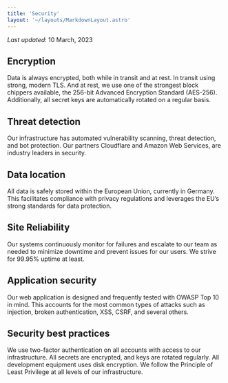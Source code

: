 ```yaml
---
title: 'Security'
layout: '~/layouts/MarkdownLayout.astro'
---
```


_Last updated_: 10 March, 2023

Encryption
----------

Data is always encrypted, both while in transit and at rest. In transit using strong, modern TLS. And at rest, we use one of the strongest block chippers available, the 256-bit Advanced Encryption Standard (AES-256). Additionally, all secret keys are automatically rotated on a regular basis.

Threat detection
----------------

Our infrastructure has automated vulnerability scanning, threat detection, and bot protection. Our partners Cloudflare and Amazon Web Services, are industry leaders in security.

Data location
-------------

All data is safely stored within the European Union, currently in Germany. This facilitates compliance with privacy regulations and leverages the EU’s strong standards for data protection.

Site Reliability
----------------

Our systems continuously monitor for failures and escalate to our team as needed to minimize downtime and prevent issues for our users. We strive for 99.95% uptime at least.

Application security
--------------------

Our web application is designed and frequently tested with OWASP Top 10 in mind. This accounts for the most common types of attacks such as injection, broken authentication, XSS, CSRF, and several others.

Security best practices
-----------------------

We use two-factor authentication on all accounts with access to our infrastructure. All secrets are encrypted, and keys are rotated regularly. All development equipment uses disk encryption. We follow the Principle of Least Privilege at all levels of our infrastructure.
